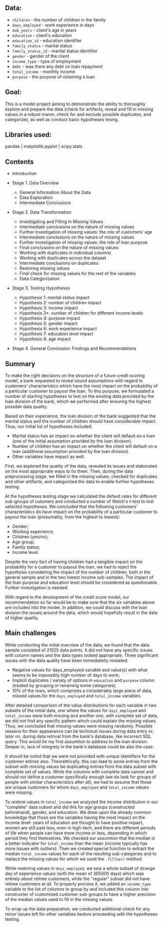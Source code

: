 ## Data:

- `children` - the number of children in the family
- `days_employed` - work experience in days
- `dob_years` - client's age in years
- `education` - client's education
- `education_id` - education identifier
- `family_status` - marital status
- `family_status_id` - marital status identifier
- `gender` - gender of the client
- `income_type` - type of employment
- `debt` - was there any debt on loan repayment
- `total_income` - monthly income
- `purpose` - the purpose of obtaining a loan

## Goal:

This is a model project aiming to demonstrate the ability to thoroughly explore and prepare the data (check for artifacts, reveal and fill in missing values in a robust maner, check for and exclude possible duplicates, and categorize), as well as conduct basic hypotheses tesing.

## Libraries used:

pandas | 
matplotlib.pyplot |
scipy.stats

## Contents

* Introduction

* Stage 1. Data Overview
    * General Information About the Data
    * Data Exploration
    * Intermediate Conclusions
* Stage 2. Data Transformation
    * Investigating and Filling In Missing Values
    * Intermediate conclusions on the nature of missing values
    * Further investigation of missing values: the role of customers' age
    * Intermediate conclusions on the nature of missing values
    * Further investigation of missing values: the role of loan purpose
    * Final conclusions on the nature of missing values
    * Working with duplicates in individual columns
    * Working with duplicates across the dataset
    * Intermediate conclusions on duplicates
    * Restoring missing values 
    * Final check for missing values for the rest of the variables
    * Data Categorization
* Stage 3. Testing Hypotheses

    * Hypothesis 1: merital status impact
    * Hypothesis 2: number of children impact
    * Hypothesis 3: income impact
    * Hypothesis 3*. number of children for different income levels
    * Hypothesis 4: purpose impact
    * Hypothesis 5: gender impact
    * Hypothesis 6: work experience impact
    * Hypothesis 7: education level impact
    * Hypothesis 8: age impact
* Stage 4. General Conclusion: Findings and Recommendations

## Summary

To make the right decisions on the structure of a future credit scoring model, a bank requested to reveal sound assumptions with regard to customers' characteristics which have the most impact on the probability of a particular customer to payout the loan. To this purpose, we formulated a number of starting hypotheses to test on the existing data provided by the loan division of the bank, which we performed after ensuring the highest possible data quality.

Based on their experience, the loan division of the bank suggested that the merital status and the number of children should have considerable impact. Thus, our initial list of hypotheses included:

* Marital status has an impact on whether the client will default on a loan (one of the initial assumption provided by the loan division).
* Number of children has an impact on whether the client will default on a loan (additional assumption provided by the loan division).
* Other variables have impact as well.

First, we explored the quality of the data, revealed its issues and elaborated on the most appropriate ways to fix them. Then, during the data preprocessing stage, we filled in the missing values, checked for duplicates and other artifacts, and categorized the data to enable further hypotheses testing.

At the hypotheses testing stage we calculated the default rates for different sub-groups of cutomers and conducted a number of Welch's t-test to test selected hypotheses. We concluded that the following customers' characteristics do have impact on the probability of a particular customer to payout the loan (presumably, from the highest to lowest):
* Gender;
* Working experience;
* Children (yes/no);
* Age group;
* Family status;
* Income level.

Despite the very fact of having children had a tangible impact on the probability for a customer to payout the loan, we had to reject the hypothesis considering the impact of the number of children, both in the general sample and in the two lowest income sub-samples. The impact of the loan purpose and education level should be considered as questionable. Further investigation is needed.

With regard to the development of the credit score model, our recommendation so far would be to make sure that the six variables above are included into the model. In addition, we could discuss with the loan division the issues around the data, which would hopefully result in the data of higher quality.

## Main challenges

While conducting the initial overview of the data, we found that the data sample consisted of 21525 data points. It did not have any specific issues with column names and the data types looked appropriate. Three significant issues with the data quality have been immediatelly revealed:

* Negative values for days_employed variable and value(s) with what seems to be impossibly high number of days to work;
* Implicit duplicates / variaty of options in `education` and `purpose` column (treated by grouping or renaming some categories);
* 10% of the rows, which comprises a considerably large piece of data, missed values for the `days_employed` and `total_income` variables.

After detailed comparison of the value distributions for each variable in two subsets of the initial data, one where the values for `days_employed` and `total_income` were both missing and another one, with complete set of data, we did not find any specific pattern which could explain the missing values. Thus, we concluded that missing values were missing randomly. Possible reasons for their appearance can be technical issues during data entry or, later on, during data retrival from the bank's database, like incorrect SQL query. This would be my first assumtion to address to the loan division. Deeper in, lack of integrety in the bank's database could be also the case.

It should be noted that we were not provided with unique identifiers for the customer entries also. Theorethically, this can lead to some entries from the subset with missing values be duplicating entries from the data subset with complete set of values. While the columns with complete data cannot and should not define a customer specifically enough (we do look for groups of people with similar characteristics after all), we had to assume that those are unique customers for whom `days_employed` and `total_income` values were missing.

To restore values in `total_income` we analyzed the income distribution in our "complete" data subset and did this for age groups (constructed beforehand), gender, and education. We drew upon the already common knowledge that those are the variables having the most impact on the income level: years of education are thought to have positive impact, women are still paid less, even in high-tech, and there are different periods of life when people can have more income or less, depending in which period they find themselves. We checked our assumtion that the median is a better indicator for `total_income` than the mean (income typically has more issues with outliers). Then we created special function to extract the median `total_income` values for each of the resulting sub-categories and to replace the missing values for which we used the `.fillna()` method.

While restoring values in `days_employed`, we saw a whole subset of strange day of experience values (with the mean of 365000 days) which was entirely about retiree customers, while the "regular" subset did not have retiree customers at all. To properly process it, we added an `income_type` variable to the list of columns to group by and included this column into constructer of customized customer sub-groups to have a higher precision of the median values used to fill in the missing values.

To wrap up the data preparation, we conducted additional check for any minor issues left for other variables bedore proceeding with the hypotheses testing.
